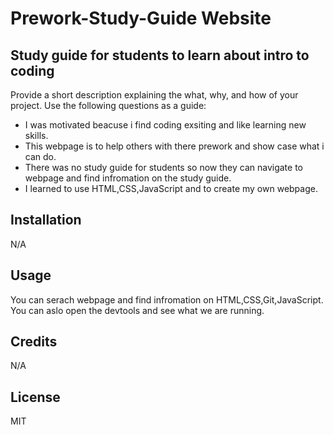 # Prework-Study-Guide Website

## Study guide for students to learn about intro to coding

Provide a short description explaining the what, why, and how of your project. Use the following questions as a guide:

- I was motivated beacuse i find coding exsiting and like learning new skills.
- This webpage is to help others with there prework and show case what i can do.
- There was no study guide for students so now they can navigate to webpage and find infromation on the study guide.
- I learned to use HTML,CSS,JavaScript and to create my own webpage.


## Installation

N/A

## Usage

You can serach webpage and find infromation on HTML,CSS,Git,JavaScript.
You can aslo open the devtools and see what we are running.



## Credits

N/A

## License

MIT 
